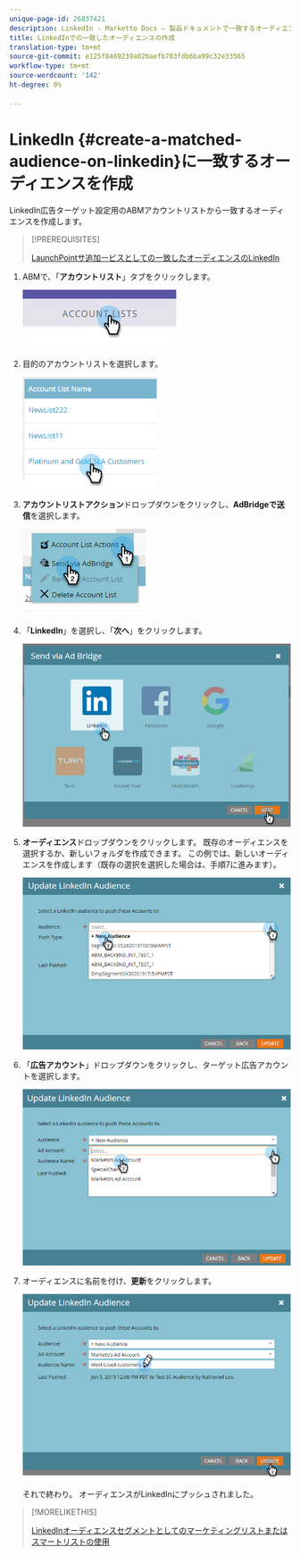 ```yaml
---
unique-page-id: 26837421
description: LinkedIn - Marketto Docs — 製品ドキュメントで一致するオーディエンスを作成する
title: LinkedInでの一致したオーディエンスの作成
translation-type: tm+mt
source-git-commit: e125f8469239a026aefb703fdb6ba99c32e33565
workflow-type: tm+mt
source-wordcount: '142'
ht-degree: 0%

---
```



# LinkedIn {#create-a-matched-audience-on-linkedin}に一致するオーディエンスを作成

LinkedIn広告ターゲット設定用のABMアカウントリストから一致するオーディエンスを作成します。

>[!PREREQUISITES]
>
>[LaunchPointサ追加ービスとしての一致したオーディエンスのLinkedIn](/help/marketo/product-docs/demand-generation/ad-network-integrations/add-linkedin-matched-audiences-as-a-launchpoint-service.md)

1. ABMで、「**アカウントリスト**」タブをクリックします。

   ![](assets/one-1.png)

1. 目的のアカウントリストを選択します。

   ![](assets/two.png)

1. **アカウントリストアクション**&#x200B;ドロップダウンをクリックし、**AdBridgeで送信**&#x200B;を選択します。

   ![](assets/three-1.png)

1. 「**LinkedIn**」を選択し、「**次へ**」をクリックします。

   ![](assets/four-1.png)

1. **オーディエンス**&#x200B;ドロップダウンをクリックします。 既存のオーディエンスを選択するか、新しいフォルダを作成できます。 この例では、新しいオーディエンスを作成します（既存の選択を選択した場合は、手順7に進みます）。

   ![](assets/five-1.png)

1. 「**広告アカウント**」ドロップダウンをクリックし、ターゲット広告アカウントを選択します。

   ![](assets/six-1.png)

1. オーディエンスに名前を付け、**更新**&#x200B;をクリックします。

   ![](assets/seven.png)

   それで終わり。 オーディエンスがLinkedInにプッシュされました。

>[!MORELIKETHIS]
>
>[LinkedInオーディエンスセグメントとしてのマーケティングリストまたはスマートリストの使用](/help/marketo/product-docs/demand-generation/social/social-functions/use-a-marketo-list-or-smart-list-as-a-linkedin-audience-segment.md)
